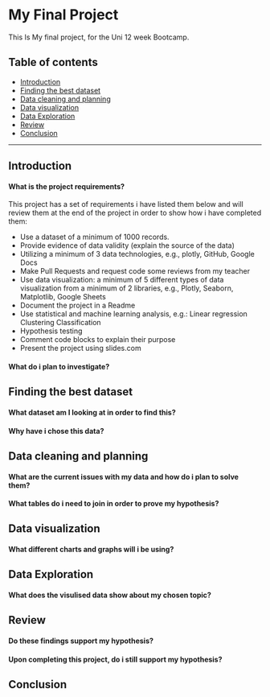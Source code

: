 # My Final Project
This Is My final project, for the Uni 12 week Bootcamp.

## Table of contents
- [Introduction](#Introduction)
- [Finding the best dataset](#Finding-the-best-dataset)
- [Data cleaning and planning](#Data-cleaning-and-planning)
- [Data visualization](#Data-visualization)
- [Data Exploration](#Data-Exploration)
- [Review](#Review)
- [Conclusion](#Conclusion)

---
## Introduction
#### What is the project requirements?
This project has a set of requirements i have listed them below and will review them at the end of the project in order to show how i have completed them:
- Use a dataset of a minimum of 1000 records.
- Provide evidence of data validity (explain the source of the data)
- Utilizing a minimum of 3 data technologies, e.g., plotly, GitHub, Google Docs
- Make Pull Requests and request code some reviews from my teacher
- Use data visualization: a minimum of 5 different types of data visualization from a minimum of 2 libraries, e.g., Plotly, Seaborn, Matplotlib, Google Sheets
- Document the project in a Readme
- Use statistical and machine learning analysis, e.g.:
Linear regression
Clustering
Classification
- Hypothesis testing
- Comment code blocks to explain their purpose
- Present the project using slides.com

#### What do i plan to investigate?	
## Finding the best dataset	
#### What dataset am I looking at in order to find this?	
#### Why have i chose this data?	
## Data cleaning and planning	
#### What are the current issues with my data and how do i plan to solve them?	
#### What tables do i need to join in order to prove my hypothesis?	
## Data visualization	
#### What different charts and graphs will i be using?	
## Data Exploration
#### What does the visulised data show about my chosen topic?	
## Review	
#### Do these findings support my hypothesis?	
#### Upon completing this project, do i still support my hypothesis?	
## Conclusion
